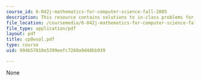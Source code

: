 ```yaml
---
course_id: 6-042j-mathematics-for-computer-science-fall-2005
description: This resource contains solutions to in-class problems for week 8, wednesday.
file_location: /coursemedia/6-042j-mathematics-for-computer-science-fall-2005/994b57818e5399eefc7260a9d48bb939_cp8wsol.pdf
file_type: application/pdf
layout: pdf
title: cp8wsol.pdf
type: course
uid: 994b57818e5399eefc7260a9d48bb939

---
```

None